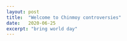 ```yaml
---
layout: post
title:  "Welcome to Chinmoy controversies"
date:   2020-06-25
excerpt: "bring world day"
---
```

